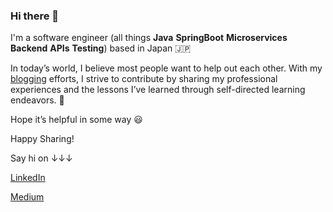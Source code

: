 ### Hi there 👋

I'm a software engineer (all things **Java** **SpringBoot** **Microservices** **Backend** **APIs** **Testing**) based in Japan 🇯🇵

In today’s world, I believe most people want to help out each other. With my <a href="https://medium.com/@truongbui95" target="_blank">blogging</a> efforts, I strive to contribute by sharing my professional experiences and the lessons I’ve learned through self-directed learning endeavors. 🚀

Hope it’s helpful in some way 😃

Happy Sharing!

Say hi on ↓↓↓

[LinkedIn](https://www.linkedin.com/in/buingoctruong/)

[Medium](https://medium.com/@truongbui95)

<!--
**buingoctruong/buingoctruong** is a ✨ _special_ ✨ repository because its `README.md` (this file) appears on your GitHub profile.

Here are some ideas to get you started:

- 🔭 I’m currently working on ...
- 🌱 I’m currently learning ...
- 👯 I’m looking to collaborate on ...
- 🤔 I’m looking for help with ...
- 💬 Ask me about ...
- 📫 How to reach me: ...
- 😄 Pronouns: ...
- ⚡ Fun fact: ...
-->
